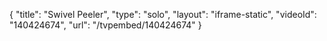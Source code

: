{
    "title": "Swivel Peeler",
    "type": "solo",
    "layout": "iframe-static",
    "videoId": "140424674",
    "url": "\/tvpembed\/140424674"
}